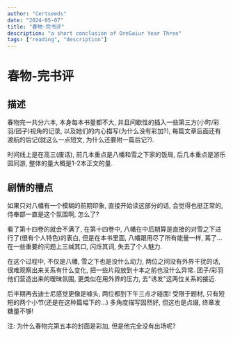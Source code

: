 ```yaml
---
author: "Certseeds"
date: "2024-05-07"
title: "春物-完书评"
description: "a short conclusion of OreGaiur Year Three"
tags: ["reading", "description"]
---
```


# 春物-完书评

## 描述

春物完一共分六本, 本身每本书量都不大, 并且间歇性的插入一些第三方(小町/彩羽/团子)视角的记录, 以及她们的内心描写(为什么没有彩加?), 每篇文章后面还有渡航的后记(就这么一点短文, 为什么还要附一篇后记?).

时间线上是在高三(废话), 前几本重点是八幡和雪之下家的饭局, 后几本重点是游乐园同游, 整体的量大概是1-2本正文的量.

## 剧情的槽点

如果只对八幡有一个模糊的前期印象, 直接开始读这部分的话, 会觉得也挺正常的, 侍奉部一直是这个氛围啊, 怎么了?

看了第十四卷的就会不满了, 在第十四卷中, 八幡在中后期算是直接的对雪之下进行了(很有个人特色)的表白, 但是在本书里面, 八幡跟用尽了所有能量一样, 蔫了... 在一些重要的问题上三缄其口, 闪烁其词, 失去了个人魅力.

在这个过程中, 不仅是八幡, 雪之下也是没什么动力, 两位之间没有外界干扰的话, 很难观察出来关系有什么变化, 把一些片段放到十本之前也没什么异常. 团子/彩羽他们营造出来的暧昧氛围, 更类似在用外界的压力, 去"诱发"这两位关系的接近.

后半期再去迪士尼感觉更像是噱头, 两位都到下午三点才碰面! 受限于题材, 只有短短的两个小节(还是在这种篇幅下的...) 多角度描写固然好, 但这也是点缀, 终章发糖量不够!

注: 为什么春物完第五本的封面是彩加, 但是他完全没有出场呢?
